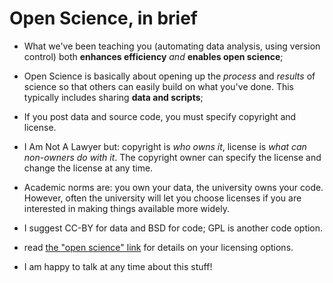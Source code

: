 # Open Science, in brief

* What we've been teaching you (automating data analysis, using
  version control) both **enhances efficiency** *and* **enables open science**;

* Open Science is basically about opening up the *process* and
  *results* of science so that others can easily build on what you've
  done. This typically includes sharing **data and scripts**;

* If you post data and source code, you must specify copyright and license.

* I Am Not A Lawyer but: copyright is *who owns it*, license is *what
  can non-owners do with it*.  The copyright owner can specify the
  license and change the license at any time.

* Academic norms are: you own your data, the university owns your code.
  However, often the university will let you choose licenses if you are
  interested in making things available more widely.

* I suggest CC-BY for data and BSD for code; GPL is another code
  option.

* read [the "open science"
  link](http://dib-lab.github.io/2015-07-06-ucdavis/syllabus/git-04-open.html)
  for details on your licensing options.

* I am happy to talk at any time about this stuff!
